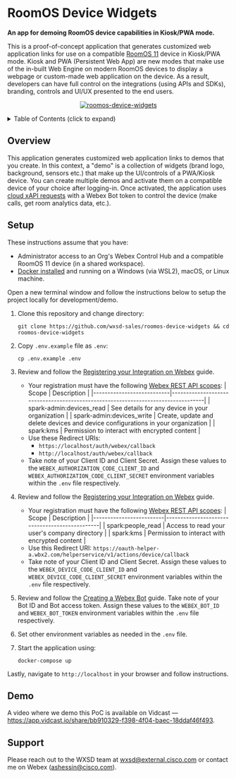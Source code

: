 RoomOS Device Widgets
=====================
**An app for demoing RoomOS device capabilities in Kiosk/PWA mode.**

This is a proof-of-concept application that generates customized web application links for use on a compatible [RoomOS 11](https://help.webex.com/en-us/article/n01kjh1/New-user-experience-with-RoomOS-11) device in Kiosk/PWA mode.
Kiosk and PWA (Persistent Web App) are new modes that make use of the in-built Web Engine on modern RoomOS devices to display a webpage or custom-made web application on the device. As a result, developers can have full control on the integrations (using APIs and SDKs), branding, controls and UI/UX presented to the end users.

<p align="center">
   <a href="https://app.vidcast.io/share/bb910329-f398-4f04-baec-18ddaf46f493" target="_blank">
       <img src="https://user-images.githubusercontent.com/6129517/189224369-5be0a47e-201e-4d93-8d2b-215ff85879a6.png" alt="roomos-device-widgets"/>
    </a>
</p>

<!-- ⛔️ MD-MAGIC-EXAMPLE:START (TOC:collapse=true&collapseText=Click to expand) -->
<details>
<summary>Table of Contents (click to expand)</summary>
    
  * [Overview](#overview)
  * [Setup](#setup)
  * [Demo](#demo)
  * [Support](#support)

</details>
<!-- ⛔️ MD-MAGIC-EXAMPLE:END -->


## Overview

This application generates customized web application links to demos that you create. In this context, a "demo" is a collection of widgets (brand logo, background, sensors etc.) that make up the UI/controls of a PWA/Kiosk device. You can create multiple demos and activate them on a compatible device of your choice after logging-in. Once activated, the application uses [cloud xAPI requests](https://roomos.cisco.com/docs/Introduction.md#the-xapi) with a Webex Bot token to control the device (make calls, get room analytics data, etc.).


## Setup

These instructions assume that you have:
 - Administrator access to an Org's Webex Control Hub and a compatible RoomOS 11 device (in a shared workspace).
 - [Docker installed](https://docs.docker.com/engine/install/) and running on a Windows (via WSL2), macOS, or Linux machine.
 
 Open a new terminal window and follow the instructions below to setup the project locally for development/demo.

1. Clone this repository and change directory:
   ```
   git clone https://github.com/wxsd-sales/roomos-device-widgets && cd roomos-device-widgets
   ```

2. Copy `.env.example` file as `.env`:
   ```
   cp .env.example .env
   ```

3. Review and follow the [Registering your Integration on Webex](https://developer.webex.com/docs/integrations#registering-your-integration) guide.
   - Your registration must have the following [Webex REST API scopes](https://developer.webex.com/docs/integrations#scopes):
      | Scope                     | Description                                                                      |
      |---------------------------|----------------------------------------------------------------------------------|
      | spark-admin:devices_read  | See details for any device in your organization                                  |
      | spark-admin:devices_write | Create, update and delete devices and device configurations in your organization |
      | spark:kms                 | Permission to interact with encrypted content                                    |
   - Use these Redirect URIs: 
     - `https://localhost/auth/webex/callback`
     - `http://localhost/auth/webex/callback`
   - Take note of your Client ID and Client Secret. Assign these values to the `WEBEX_AUTHORIZATION_CODE_CLIENT_ID` 
     and `WEBEX_AUTHORIZATION_CODE_CLIENT_SECRET` environment variables within the `.env` file respectively.

4. Review and follow the [Registering your Integration on Webex](https://developer.webex.com/docs/integrations#registering-your-integration) guide.
   - Your registration must have the following [Webex REST API scopes](https://developer.webex.com/docs/integrations#scopes):
      | Scope                   | Description                                   |
      |-------------------------|-----------------------------------------------|
      | spark:people_read       | Access to read your user's company directory  |
      | spark:kms               | Permission to interact with encrypted content |
   - Use this Redirect URI: `https://oauth-helper-a.wbx2.com/helperservice/v1/actions/device/callback`
   - Take note of your Client ID and Client Secret. Assign these values to the `WEBEX_DEVICE_CODE_CLIENT_ID` 
     and `WEBEX_DEVICE_CODE_CLIENT_SECRET` environment variables within the `.env` file respectively.

5. Review and follow the [Creating a Webex Bot](https://developer.webex.com/docs/bots#creating-a-webex-bot) guide.
   Take note of your Bot ID and Bot access token. Assign these values to the `WEBEX_BOT_ID` and 
   `WEBEX_BOT_TOKEN` environment variables within the `.env` file respectively.

6. Set other environment variables as needed in the `.env` file.

7. Start the application using:
   ```
   docker-compose up
   ```
   
Lastly, navigate to `http://localhost` in your browser and follow instructions.


## Demo

A video where we demo this PoC is available on Vidcast — https://app.vidcast.io/share/bb910329-f398-4f04-baec-18ddaf46f493.


## Support

Please reach out to the WXSD team at [wxsd@external.cisco.com](mailto:wxsd@external.cisco.com?cc=ashessin@cisco.com&subject=Azure%20Group%20Sync) or contact me on Webex (ashessin@cisco.com).

